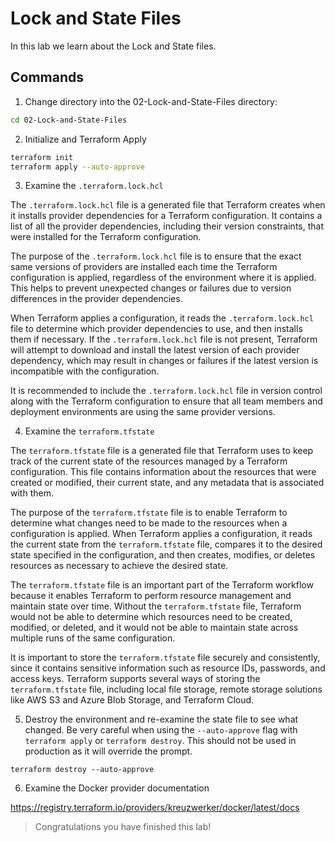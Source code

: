 # Lock and State Files

In this lab we learn about the Lock and State files.

## Commands

1. Change directory into the 02-Lock-and-State-Files directory:

```bash
cd 02-Lock-and-State-Files
```

2. Initialize and Terraform Apply

```bash
terraform init
terraform apply --auto-approve
```

3. Examine the `.terraform.lock.hcl`

The `.terraform.lock.hcl` file is a generated file that Terraform creates when it installs provider dependencies for a Terraform configuration. It contains a list of all the provider dependencies, including their version constraints, that were installed for the Terraform configuration.

The purpose of the `.terraform.lock.hcl` file is to ensure that the exact same versions of providers are installed each time the Terraform configuration is applied, regardless of the environment where it is applied. This helps to prevent unexpected changes or failures due to version differences in the provider dependencies.

When Terraform applies a configuration, it reads the `.terraform.lock.hcl` file to determine which provider dependencies to use, and then installs them if necessary. If the `.terraform.lock.hcl` file is not present, Terraform will attempt to download and install the latest version of each provider dependency, which may result in changes or failures if the latest version is incompatible with the configuration.

It is recommended to include the `.terraform.lock.hcl` file in version control along with the Terraform configuration to ensure that all team members and deployment environments are using the same provider versions.

4. Examine the `terraform.tfstate`

The `terraform.tfstate` file is a generated file that Terraform uses to keep track of the current state of the resources managed by a Terraform configuration. This file contains information about the resources that were created or modified, their current state, and any metadata that is associated with them.

The purpose of the `terraform.tfstate` file is to enable Terraform to determine what changes need to be made to the resources when a configuration is applied. When Terraform applies a configuration, it reads the current state from the `terraform.tfstate` file, compares it to the desired state specified in the configuration, and then creates, modifies, or deletes resources as necessary to achieve the desired state.

The `terraform.tfstate` file is an important part of the Terraform workflow because it enables Terraform to perform resource management and maintain state over time. Without the `terraform.tfstate` file, Terraform would not be able to determine which resources need to be created, modified, or deleted, and it would not be able to maintain state across multiple runs of the same configuration.

It is important to store the `terraform.tfstate` file securely and consistently, since it contains sensitive information such as resource IDs, passwords, and access keys. Terraform supports several ways of storing the `terraform.tfstate` file, including local file storage, remote storage solutions like AWS S3 and Azure Blob Storage, and Terraform Cloud.

5. Destroy the environment and re-examine the state file to see what changed. Be very careful when using the `--auto-approve` flag with `terraform apply` or `terraform destroy`. This should not be used in production as it will override the prompt.

```hcl
terraform destroy --auto-approve
```

6. Examine the Docker provider documentation

https://registry.terraform.io/providers/kreuzwerker/docker/latest/docs

> Congratulations you have finished this lab!

